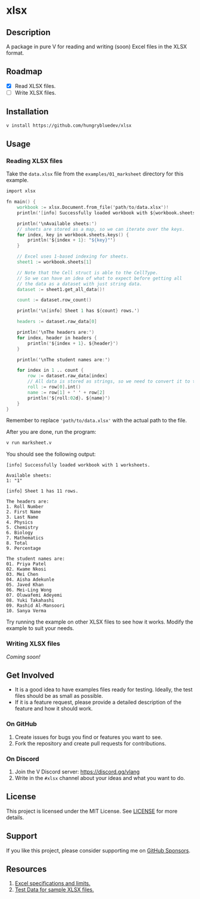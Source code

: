 # xlsx

## Description

A package in pure V for reading and writing (soon) Excel files in the XLSX format.

## Roadmap

- [x] Read XLSX files.
- [ ] Write XLSX files.

## Installation

```bash
v install https://github.com/hungrybluedev/xlsx
```

## Usage

### Reading XLSX files

Take the `data.xlsx` file from the `examples/01_marksheet` directory for this example.

```v
import xlsx

fn main() {
	workbook := xlsx.Document.from_file('path/to/data.xlsx')!
	println('[info] Successfully loaded workbook with ${workbook.sheets.len} worksheets.')

	println('\nAvailable sheets:')
	// sheets are stored as a map, so we can iterate over the keys.
	for index, key in workbook.sheets.keys() {
		println('${index + 1}: "${key}"')
	}

	// Excel uses 1-based indexing for sheets.
	sheet1 := workbook.sheets[1]

	// Note that the Cell struct is able to the CellType.
	// So we can have an idea of what to expect before getting all
	// the data as a dataset with just string data.
	dataset := sheet1.get_all_data()!

	count := dataset.row_count()

	println('\n[info] Sheet 1 has ${count} rows.')

	headers := dataset.raw_data[0]

	println('\nThe headers are:')
	for index, header in headers {
		println('${index + 1}. ${header}')
	}

	println('\nThe student names are:')

	for index in 1 .. count {
		row := dataset.raw_data[index]
		// All data is stored as strings, so we need to convert it to the appropriate type.
		roll := row[0].int()
		name := row[1] + ' ' + row[2]
		println('${roll:02d}. ${name}')
	}
}

```

Remember to replace `'path/to/data.xlsx'` with the actual path to the file.

After you are done, run the program:

```bash
v run marksheet.v
```

You should see the following output:

```plaintext
[info] Successfully loaded workbook with 1 worksheets.

Available sheets:
1: "1"

[info] Sheet 1 has 11 rows.

The headers are:
1. Roll Number
2. First Name
3. Last Name
4. Physics
5. Chemistry
6. Biology
7. Mathematics
8. Total
9. Percentage

The student names are:
01. Priya Patel
02. Kwame Nkosi
03. Mei Chen
04. Aisha Adekunle
05. Javed Khan
06. Mei-Ling Wong
07. Oluwafemi Adeyemi
08. Yuki Takahashi
09. Rashid Al-Mansoori
10. Sanya Verma
```

Try running the example on other XLSX files to see how it works. Modify the example to suit your needs.

### Writing XLSX files

_Coming soon!_

## Get Involved

- It is a good idea to have examples files ready for testing. Ideally, the test files should be as small as possible.
- If it is a feature request, please provide a detailed description of the feature and how it should work.

### On GitHub

1. Create issues for bugs you find or features you want to see.
2. Fork the repository and create pull requests for contributions.

### On Discord

1. Join the V Discord server: https://discord.gg/vlang
2. Write in the `#xlsx` channel about your ideas and what you want to do.

## License

This project is licensed under the MIT License. See [LICENSE](LICENSE) for more details.

## Support

If you like this project, please consider supporting me on [GitHub Sponsors](https://github.com/sponsors/hungrybluedev).

## Resources

1. [Excel specifications and limits.](https://support.microsoft.com/en-us/office/excel-specifications-and-limits-1672b34d-7043-467e-8e27-269d656771c3)
2. [Test Data for sample XLSX files.](https://freetestdata.com/document-files/xlsx/)
